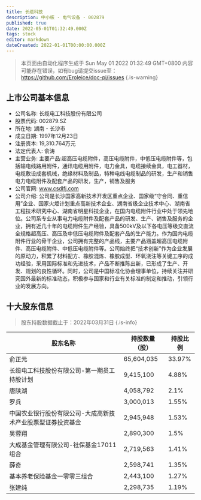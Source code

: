 ```yaml
---
title: 长缆科技
description: 中小板 - 电气设备 - 002879
published: true
date: 2022-05-01T01:32:49.000Z
tags: stock
editor: markdown
dateCreated: 2022-01-01T00:00:00.000Z
---
```


> 本页面由自动化程序生成于 Sun May 01 2022 01:32:49 GMT+0800
> 内容可能存在错误，如有bug请提交issue至：https://github.com/Eroleice/doc-pi/issues
{.is-warning}

## 上市公司基本信息
- 公司名称: 长缆电工科技股份有限公司
- 股票代码: 002879.SZ
- 所在地: 湖南 - 长沙市
- 成立日期: 1997年12月23日
- 注册资本: 19,310.764万元
- 法定代表人: 俞涛
- 主营业务: 主要产品:超高压电缆附件，高压电缆附件，中低压电缆附件等，包括输电线路用附件，通讯电缆用附件，电力金具，电缆接续金具，电工器材，电缆敷设成套机械，绝缘材料及制品，特种电线电缆制品的研发，生产和销售电力电缆附件及配套产品的研发，生产，销售及服务
- 公司官网: www.csdlfj.com
- 公司介绍: 公司是长沙国家高新技术开发区重点企业、国家级“守合同、重信用”企业、国家火炬计划重点高新技术企业、湖南省级企业技术中心、湖南省工程技术研究中心、湖南省明星科技企业，在国内电缆附件行业中处于领先地位。公司系专业从事电力电缆附件及配套产品的研发、生产、销售及服务的企业，拥有近几十年的电缆附件生产经验，具备500kV及以下各电压等级交直流全规格超高压、高压及中低压电缆附件及配套产品的生产能力。作为国内电缆附件行业的骨干企业，公司拥有完整的产品线，主要产品涵盖超高压电缆附件、高压电缆附件、中低压电缆附件等。公司始终把“技术创新”作为企业发展的原动力，积累了材料配方、橡胶混炼、橡胶成型、环氧浇注等关键工序的成功经验，采用国际标准和先进技术，产品不断推陈出新，已形成了生产、开发、规划的良性循环。同时，公司是中国标准化协会理事单位，持续关注并研究国外最新的标准动态，积极参与国家和行业有关标准的制定和推动，引领行业的发展方向。


## 十大股东信息
> 股东持股数据截止于：2022年03月31日
{.is-info}

| 股东名称 | 持股数量（股） | 持股比例 |
| --- | --- | --- |
| 俞正元 | 65,604,035 | 33.97% |
| 长缆电工科技股份有限公司-第一期员工持股计划 | 9,415,100 | 4.88% |
| 唐陕湖 | 4,058,792 | 2.1% |
| 罗兵 | 3,000,013 | 1.55% |
| 中国农业银行股份有限公司-大成高新技术产业股票型证券投资基金 | 2,945,948 | 1.53% |
| 吴蓉翔 | 2,890,300 | 1.5% |
| 大成基金管理有限公司-社保基金17011组合 | 2,719,563 | 1.41% |
| 薛奇 | 2,598,741 | 1.35% |
| 基本养老保险基金一零零三组合 | 2,443,100 | 1.27% |
| 张建纯 | 2,298,735 | 1.19% |




